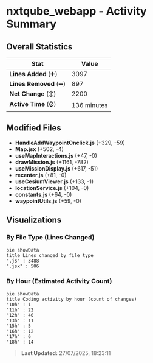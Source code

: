# nxtqube_webapp - Activity Summary 

## Overall Statistics

| Stat                   | Value                                                             |
| ---------------------- | ----------------------------------------------------------------- |
| **Lines Added** (➕)   | 3097                                          |
| **Lines Removed** (➖) | 897                                        |
| **Net Change** (↕)    | 2200                |
| **Active Time** (⌚)   | 136 minutes |


## Modified Files
- **HandleAddWaypointOnclick.js** (+329, -59)
- **Map.jsx** (+502, -4)
- **useMapInteractions.js** (+47, -0)
- **drawMission.js** (+1161, -782)
- **useMissionDisplay.js** (+617, -51)
- **recenter.js** (+81, -0)
- **useCesiumViewer.js** (+133, -1)
- **locationService.js** (+104, -0)
- **constants.js** (+64, -0)
- **waypointUtils.js** (+59, -0)

## Visualizations

### By File Type (Lines Changed)

```mermaid
pie showData
title Lines changed by file type
".js" : 3488
".jsx" : 506
```

### By Hour (Estimated Activity Count)

```mermaid
pie showData
title Coding activity by hour (count of changes)
"10h" : 1
"11h" : 22
"12h" : 40
"13h" : 11
"15h" : 5
"16h" : 12
"17h" : 6
"18h" : 14
```


> **Last Updated:** 27/07/2025, 18:23:11